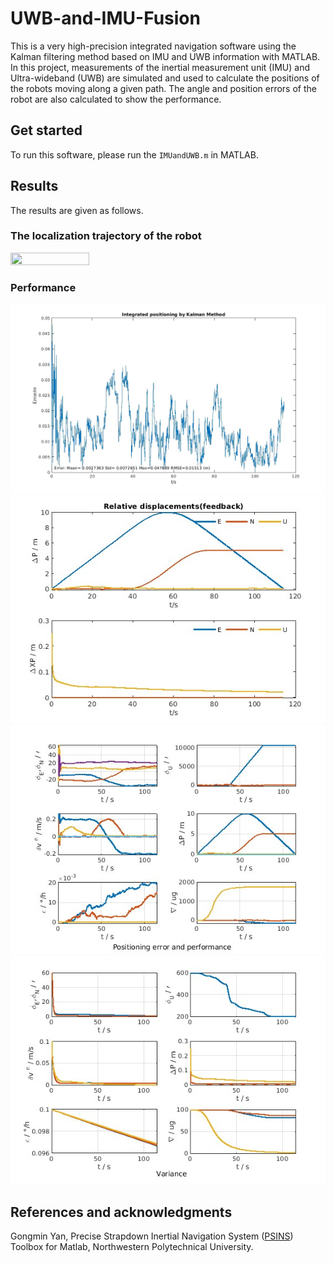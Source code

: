 # UWB-and-IMU-Fusion
This is a very high-precision integrated navigation software using the Kalman filtering method based on IMU and UWB information with MATLAB. In this project, measurements of the inertial measurement unit (IMU) and Ultra-wideband (UWB) are simulated and used to calculate the positions of the robots moving along a given path. The angle and position errors of the robot are also calculated to show the performance.

## Get started
To run this software, please run the `IMUandUWB.m` in MATLAB.

## Results
The results are given as follows.
### The localization trajectory of the robot
<img src="https://github.com/L53317/UWB-and-IMU-Fusion/blob/main/results/Relative_dislacements_trajectory.jpg" width = 50% height = 50%/>

### Performance

![KF_Fusion_error](results/KF_Fusion_error.jpg)
![Positio_and_error](results/Position_and_Error_in_axis.jpg)
![States_and_error](results/States_and_error.jpg)
![States_and_variance](results/States_and_variance.jpg)

## References and acknowledgments
Gongmin Yan, Precise Strapdown Inertial Navigation System ([PSINS](http://www.psins.org.cn/kydm)) Toolbox for Matlab, Northwestern Polytechnical University.
